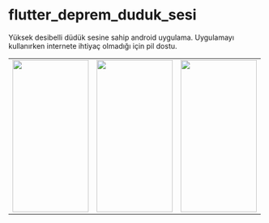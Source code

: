 # flutter_deprem_duduk_sesi
Yüksek desibelli düdük sesine sahip android uygulama. Uygulamayı kullanırken internete ihtiyaç olmadığı için pil dostu.
<table>
<tr>
<td><a ....><img src="[resim1.jpg](http://url/to/img.png](https://github.com/alikperislam/flutter_deprem_duduk_sesi/blob/main/1.jpg)" width="150" height="300"> </a></td>
<td><a ....><img src="[resim1.jpg](http://url/to/img.png](https://github.com/alikperislam/flutter_deprem_duduk_sesi/blob/main/2.jpg)" width="150" height="300">  </a></td>
<td><a ....><img src="[resim1.jpg](http://url/to/img.png](https://github.com/alikperislam/flutter_deprem_duduk_sesi/blob/main/3.jpg)" width="150" height="300">  </a></td>
</tr>
</table>
